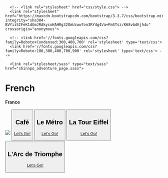 <!DOCTYPE html>
<html >
<head>
  <meta charset="UTF-8">

      <!-- <link rel="stylesheet" href="css/style.css"> -->
      <link rel="stylesheet" href="https://maxcdn.bootstrapcdn.com/bootstrap/3.3.7/css/bootstrap.min.css" integrity="sha384-BVYiiSIFeK1dGmJRAkycuHAHRg32OmUcww7on3RYdg4Va+PmSTsz/K68vbdEjh4u" crossorigin="anonymous">

      <!-- <link href='//fonts.googleapis.com/css?family=Roboto+Condensed:300,400,700' rel='stylesheet' type='text/css'>
      <link href='//fonts.googleapis.com/css?family=Roboto:100,300,400,700,900' rel='stylesheet' type='text/css'> -->

      <link rel="stylesheet/sass" type="text/sass" href="shinnpo_adventure_page.sass">
</head>

<body>
  <h1>French</h1>
  <p class="description"><strong>France</strong></p>
  <div class="distribution-map">
      <img src="http://image.ibb.co/hEp2C5/france_map_png.png">
      <button class="map-point" style="top:37%;left:64%">
          <div class="content">
              <div class="centered-y">
                  <h2>Café</h2>
                <p><a href="https://www.google.com/">Let's Go!</a></p></p>
              </div>
          </div>
      </button>
      <button class="map-point" style="top:44.2%;left:83.5%">
          <div class="content">
              <div class="centered-y">
                  <h2>Le Métro</h2>
                  <p><a href="https://www.google.com/">Let's Go!</a></p></p>
              </div>
          </div>
      </button>
      <button class="map-point" style="top:44%;left:6%">
          <div class="content">
              <div class="centered-y">
                  <h2>La Tour Eiffel</h2>
                  <p><a href="https://www.google.com/">Let's Go!</a></p>
              </div>
          </div>
      </button>
      <button class="map-point" style="top:34%;left:87%">
          <div class="content">
              <div class="centered-y">
                  <h2>L'Arc de Triomphe</h2>
                  <p><a href="https://www.google.com/">Let's Go!</a></p></p>
              </div>
          </div>
      </button>
  </div>
</body>
</html>

